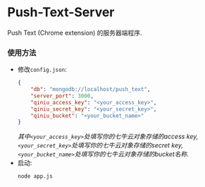 # Push-Text-Server
Push Text (Chrome extension) 的服务器端程序.

### 使用方法

* 修改`config.json`:
  ```json
  {
      "db": "mongodb://localhost/push_text",
      "server_port": 3000,
      "qiniu_access_key": "<your_access_key>",
      "qiniu_secret_key": "<your_secret_key>",
      "qiniu_bucket": "<your_bucket_name>"
  }
  ```
  *其中`<your_access_key>`处填写你的七牛云对象存储的access key,*
  *`<your_secret_key>`处填写你的七牛云对象存储的secret key,*
  *`<your_bucket_name>`处填写你的七牛云对象存储的bucket名称.*
* 启动:
  ```nodejs
  node app.js
  ```
